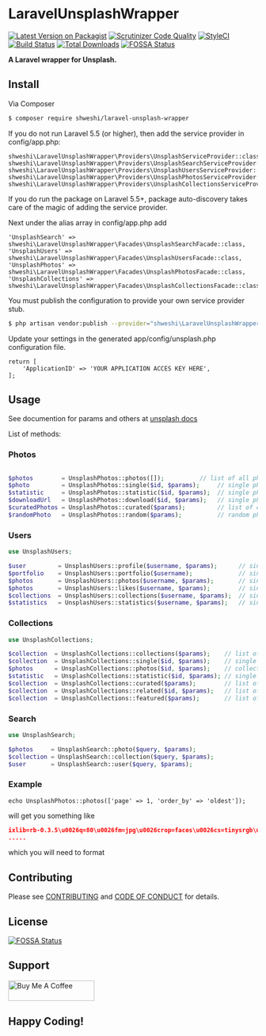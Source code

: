 # LaravelUnsplashWrapper

[![Latest Version on Packagist](https://img.shields.io/packagist/v/shweshi/Laravel-Unsplash-Wrapper.svg?style=flat-square)](https://packagist.org/packages/shweshi/Laravel-Unsplash-Wrapper)
[![Scrutinizer Code Quality](https://scrutinizer-ci.com/g/shweshi/Laravel-Unsplash-Wrapper/badges/quality-score.png?b=master)](https://scrutinizer-ci.com/g/shweshi/Laravel-Unsplash-Wrapper/?branch=master)
[![StyleCI](https://styleci.io/repos/121030344/shield?branch=master)](https://styleci.io/repos/121030344)
[![Build Status](https://scrutinizer-ci.com/g/shweshi/Laravel-Unsplash-Wrapper/badges/build.png?b=master)](https://scrutinizer-ci.com/g/shweshi/Laravel-Unsplash-Wrapper/build-status/master)
[![Total Downloads](https://img.shields.io/packagist/dt/shweshi/Laravel-Unsplash-Wrapper.svg?style=flat-square)](https://packagist.org/packages/shweshi/Laravel-Unsplash-Wrapper)
[![FOSSA Status](https://app.fossa.io/api/projects/git%2Bgithub.com%2Fshweshi%2FLaravel-Unsplash-Wrapper.svg?type=shield)](https://app.fossa.io/projects/git%2Bgithub.com%2Fshweshi%2FLaravel-Unsplash-Wrapper?ref=badge_shield)

**A Laravel wrapper for Unsplash.**

## Install

Via Composer

``` bash
$ composer require shweshi/laravel-unsplash-wrapper
```
If you do not run Laravel 5.5 (or higher), then add the service provider in config/app.php:

```
shweshi\LaravelUnsplashWrapper\Providers\UnsplashServiceProvider::class,
shweshi\LaravelUnsplashWrapper\Providers\UnsplashSearchServiceProvider::class,
shweshi\LaravelUnsplashWrapper\Providers\UnsplashUsersServiceProvider::class,
shweshi\LaravelUnsplashWrapper\Providers\UnsplashPhotosServiceProvider::class,
shweshi\LaravelUnsplashWrapper\Providers\UnsplashCollectionsServiceProvider::class,
```

If you do run the package on Laravel 5.5+, package auto-discovery takes care of the magic of adding the service provider.

Next under the alias array in config/app.php add

```
'UnsplashSearch' => shweshi\LaravelUnsplashWrapper\Facades\UnsplashSearchFacade::class,
'UnsplashUsers' => shweshi\LaravelUnsplashWrapper\Facades\UnsplashUsersFacade::class,
'UnsplashPhotos' => shweshi\LaravelUnsplashWrapper\Facades\UnsplashPhotosFacade::class,
'UnsplashCollections' => shweshi\LaravelUnsplashWrapper\Facades\UnsplashCollectionsFacade::class,
```

You must publish the configuration to provide your own service provider stub.

``` bash
$ php artisan vendor:publish --provider="shweshi\LaravelUnsplashWrapper\Providers\UnsplashServiceProvider"
```

Update your settings in the generated app/config/unsplash.php configuration file.
```
return [
    'ApplicationID' => 'YOUR APPLICATION ACCES KEY HERE',
];
```
## Usage
See documention for params and others at [unsplash docs](https://unsplash.com/documentation)

List of methods: 

### Photos

``` php

$photos        = UnsplashPhotos::photos([]);          // list of all photos
$photo         = UnsplashPhotos::single($id, $params);     // single photo
$statistic     = UnsplashPhotos::statistic($id, $params);  // single photo statistics
$downloadUrl   = UnsplashPhotos::download($id, $params);   // single photo download link
$curatedPhotos = UnsplashPhotos::curated($params);         // list of curated photos
$randomPhoto   = UnsplashPhotos::random($params);          // random photo
```

### Users

``` php
use UnsplashUsers;

$user         = UnsplashUsers::profile($username, $params);      // single user
$portfolio    = UnsplashUsers::portfolio($username);             // single user's portfolio
$photos       = UnsplashUsers::photos($username, $params);       // single user's photos
$photos       = UnsplashUsers::likes($username, $params);        // single user's likes
$collections  = UnsplashUsers::collections($username, $params);  // single user's collections
$statistics   = UnsplashUsers::statistics($username, $params);   // single user's statistics
```

### Collections

``` php
use UnsplashCollections;

$collection  = UnsplashCollections::collections($params);    // list of all collections
$collection  = UnsplashCollections::single($id, $params);    // single collections
$photos      = UnsplashCollections::photos($id, $params);    // collection photos
$statistic   = UnsplashCollections::statistic($id, $params); // single collections statistics
$collection  = UnsplashCollections::curated($params);        // list of curated collections
$collection  = UnsplashCollections::related($id, $params);   // list of related collections
$collection  = UnsplashCollections::featured($params);       // list of featured collections
```

### Search

``` php
use UnsplashSearch;

$photos     = UnsplashSearch::photo($query, $params);
$collection = UnsplashSearch::collection($query, $params);
$user       = UnsplashSearch::user($query, $params);
```

### Example

`echo UnsplashPhotos::photos(['page' => 1, 'order_by' => 'oldest']);`

will get you something like
```json
ixlib=rb-0.3.5\u0026q=80\u0026fm=jpg\u0026crop=faces\u0026cs=tinysrgb\u0026fit=crop\u0026h=64\u0026w=64\u0026s=4ddd6656ddd74206872f45c033371087","large":"https://images.unsplash.com/profile-1441298310363-3eb4b1feb829?
.....
```
which you will need to format

## Contributing

Please see [CONTRIBUTING](CONTRIBUTING.md) and [CODE OF CONDUCT](CODE_OF_CONDUCT.md) for details.

## License
[![FOSSA Status](https://app.fossa.io/api/projects/git%2Bgithub.com%2Fshweshi%2FLaravel-Unsplash-Wrapper.svg?type=large)](https://app.fossa.io/projects/git%2Bgithub.com%2Fshweshi%2FLaravel-Unsplash-Wrapper?ref=badge_large)

## Support
<a href="https://www.buymeacoffee.com/shashi" target="_blank"><img src="https://cdn.buymeacoffee.com/buttons/default-orange.png" alt="Buy Me A Coffee" height="41" width="174"></a>

## Happy Coding!
